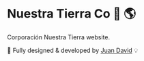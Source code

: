 # Nuestra Tierra Co 🐢 🌎

Corporación Nuestra Tierra website.

🧠 Fully designed & developed by [Juan David](https://www.linkedin.com/in/juan-david-castro-025749a6/) 💡
